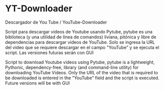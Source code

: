 # YT-Downloader 
Descargador de You Tube  / YouTube-Downloader

Script para descargar videos de Youtube usando Pytube, pytube es una biblioteca (y una utilidad de línea de comandos) liviana, pitónica y libre de dependencias para descargar videos de YouTube.
Solo se ingresa la URL del video que se requiere descargar en el campo "YouTube" y se ejecuta el script.
Las versiones futuras serán con GUI



Script to download Youtube videos using Pytube, pytube is a lightweight, Pythonic, dependency-free, library (and command-line utility) for downloading YouTube Videos.
Only the URL of the video that is required to be downloaded is entered in the "YouTube" field and the script is executed.
Future versions will be with GUI
